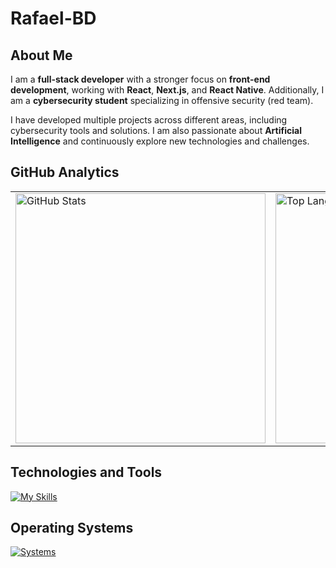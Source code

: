 # Rafael-BD

## About Me

I am a **full-stack developer** with a stronger focus on **front-end development**, working with **React**, **Next.js**, and **React Native**. Additionally, I am a **cybersecurity student** specializing in offensive security (red team).  

I have developed multiple projects across different areas, including cybersecurity tools and solutions. I am also passionate about **Artificial Intelligence** and continuously explore new technologies and challenges.

## GitHub Analytics

<div align="center">
  <table>
    <tr>
      <td>
        <img src="https://github-readme-stats.vercel.app/api?username=Rafael-BD&theme=radical&hide_border=false&include_all_commits=true&line_height=25" width="400px" alt="GitHub Stats" />
      </td>
      <td>
        <img src="https://github-readme-stats.vercel.app/api/top-langs/?username=Rafael-BD&theme=radical&hide_border=false&include_all_commits=true&count_private=true&layout=compact" width="400px" alt="Top Languages" />
      </td>
    </tr>
  </table>
</div>

## Technologies and Tools

[![My Skills](https://skillicons.dev/icons?i=html,css,js,ts,cs,python,react,next,git,github,vscode,unity,obsidian,notion,deno,nodejs,bun,styledcomponents,tailwindcss,pnpm,mysql,mongodb,supabase,firebase,anaconda,postman,tensorflow)](https://skillicons.dev)

## Operating Systems

[![Systems](https://skillicons.dev/icons?i=windows,linux,kali)](https://skillicons.dev)
